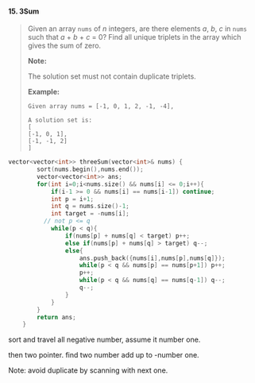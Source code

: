 #### 15. 3Sum

> Given an array `nums` of *n* integers, are there elements *a*, *b*, *c* in `nums` such that *a* + *b* + *c* = 0? Find all unique triplets in the array which gives the sum of zero.
>
> **Note:**
>
> The solution set must not contain duplicate triplets.
>
> **Example:**
>
> ```
> Given array nums = [-1, 0, 1, 2, -1, -4],
> 
> A solution set is:
> [
> [-1, 0, 1],
> [-1, -1, 2]
> ]
> ```

```c++
vector<vector<int>> threeSum(vector<int>& nums) {
        sort(nums.begin(),nums.end());
        vector<vector<int>> ans;
        for(int i=0;i<nums.size() && nums[i] <= 0;i++){
            if(i-1 >= 0 && nums[i] == nums[i-1]) continue;
            int p = i+1;
            int q = nums.size()-1;
            int target = -nums[i];
          // not p <= q
            while(p < q){  
                if(nums[p] + nums[q] < target) p++;
                else if(nums[p] + nums[q] > target) q--;
                else{
                    ans.push_back({nums[i],nums[p],nums[q]});
                    while(p < q && nums[p] == nums[p+1]) p++;
                    p++;
                    while(p < q && nums[q] == nums[q-1]) q--;
                    q--;
                }
            }
        }
        return ans;
    }
```

sort and travel  all negative number, assume it number one.

then two pointer. find two number add up to -number one.

Note: avoid duplicate by scanning with next one.
